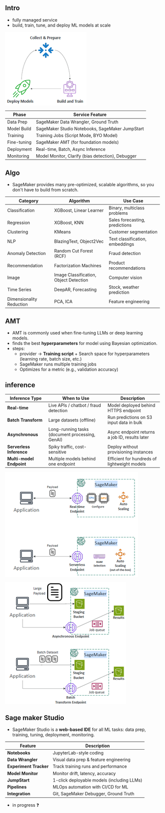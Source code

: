 ## Intro
- fully managed service
- build, train, tune, and deploy ML models at scale

![img.png](../99_img/genai/01/02/img.png)

  | **Phase**   | **Service Feature**                               |
  | ----------- | ------------------------------------------------- |
  | Data Prep   | SageMaker Data Wrangler, Ground Truth             |
  | Model Build | SageMaker Studio Notebooks, SageMaker JumpStart   |
  | Training    | Training Jobs (Script Mode, BYO Model)            |
  | Fine-tuning | SageMaker AMT (for foundation models)             |
  | Deployment  | Real-time, Batch, Async Inference                 |
  | Monitoring  | Model Monitor, Clarify (bias detection), Debugger |

## Algo
- SageMaker provides many pre-optimized, scalable algorithms, so you don't have to build from scratch.

| **Category**             | **Algorithm**                          | **Use Case**                    |
| ------------------------ | -------------------------------------- | ------------------------------- |
| Classification           | XGBoost, Linear Learner                | Binary, multiclass problems     |
| Regression               | XGBoost, KNN                           | Sales forecasting, predictions  |
| Clustering               | KMeans                                 | Customer segmentation           |
| NLP                      | BlazingText, Object2Vec                | Text classification, embeddings |
| Anomaly Detection        | Random Cut Forest (RCF)                | Fraud detection                 |
| Recommendation           | Factorization Machines                 | Product recommendations         |
| Image                    | Image Classification, Object Detection | Computer vision                 |
| Time Series              | DeepAR, Forecasting                    | Stock, weather prediction       |
| Dimensionality Reduction | PCA, ICA                               | Feature engineering             |


## AMT
- AMT is commonly used when fine-tuning LLMs or deep learning models.
- finds the best **hyperparameters** for model using Bayesian optimization.
- steps:
    - provider -> **Training script** +  Search space for hyperparameters (learning rate, batch size, etc.)
    - SageMaker runs multiple training jobs
    - Optimizes for a metric (e.g., validation accuracy)

## inference

| **Inference Type**       | **When to Use**                                 | **Description**                                |
| ------------------------ | ----------------------------------------------- | ---------------------------------------------- |
| **Real-time**            | Live APIs / chatbot / fraud detection           | Model deployed behind HTTPS endpoint           |
| **Batch Transform**      | Large datasets (offline)                        | Run predictions on S3 input data in bulk       |
| **Asynchronous**         | Long-running tasks (document processing, GenAI) | Async endpoint returns a job ID, results later |
| **Serverless Inference** | Spiky traffic, cost-sensitive                   | Deploy without provisioning instances          |
| **Multi-model Endpoint** | Multiple models behind one endpoint             | Efficient for hundreds of lightweight models   |

![img_1.png](../99_img/genai/01/02/img_1.png)

![img_2.png](../99_img/genai/01/02/img_2.png)

## Sage maker Studio
- SageMaker Studio is a **web-based IDE** for all ML tasks: data prep, training, tuning, deployment, monitoring.

| Feature                | Description                                |
| ---------------------- | ------------------------------------------ |
| **Notebooks**          | JupyterLab-style coding                    |
| **Data Wrangler**      | Visual data prep & feature engineering     |
| **Experiment Tracker** | Track training runs and performance        |
| **Model Monitor**      | Monitor drift, latency, accuracy           |
| **JumpStart**          | 1-click deployable models (including LLMs) |
| **Pipelines**          | MLOps automation with CI/CD for ML         |
| **Integration**        | Git, SageMaker Debugger, Ground Truth      |

- in progress ❓
